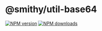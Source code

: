 # @smithy/util-base64

[![NPM version](https://img.shields.io/npm/v/@smithy/util-base64/latest.svg)](https://www.npmjs.com/package/@smithy/util-base64)
[![NPM downloads](https://img.shields.io/npm/dm/@smithy/util-base64.svg)](https://www.npmjs.com/package/@smithy/util-base64)
